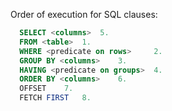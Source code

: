 Order of execution for SQL clauses:
```sql
  SELECT <columns> 	5.
  FROM <table> 	1.
  WHERE <predicate on rows> 	2.
  GROUP BY <columns> 	3.
  HAVING <predicate on groups> 	4.
  ORDER BY <columns> 	6.
  OFFSET 	7.
  FETCH FIRST 	8. 
```